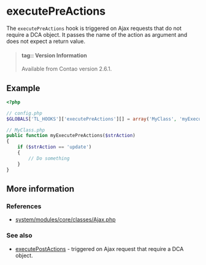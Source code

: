 # executePreActions

The `executePreActions` hook is triggered on Ajax requests that do not require a
DCA object. It passes the name of the action as argument and does not expect a
return value.

> #### tag:: Version Information 
> Available from Contao version 2.6.1.


## Example

```php
<?php

// config.php
$GLOBALS['TL_HOOKS']['executePreActions'][] = array('MyClass', 'myExecutePreActions');

// MyClass.php
public function myExecutePreActions($strAction)
{
    if ($strAction == 'update')
    {
        // Do something
    }
}
```


## More information


### References

- [system/modules/core/classes/Ajax.php](https://github.com/contao/core/blob/3.5.0/system/modules/core/classes/Ajax.php#L173-L180)


### See also

- [executePostActions](executePostActions.md) - triggered on Ajax request that require a DCA object.

